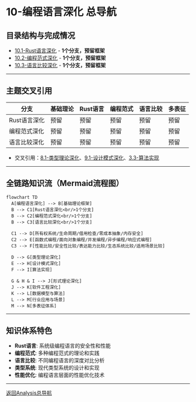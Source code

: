 # 10-编程语言深化 总导航

## 目录结构与完成情况
- [10.1-Rust语言深化](10.1-Rust语言深化/README.md) - **1个分支，预留框架**
- [10.2-编程范式深化](10.2-编程范式深化/README.md) - **1个分支，预留框架**
- [10.3-语言比较深化](10.3-语言比较深化/README.md) - **1个分支，预留框架**

---

## 主题交叉引用
| 分支      | 基础理论 | Rust语言 | 编程范式 | 语言比较 | 多表征 |
|-----------|----------|----------|----------|----------|--------|
| Rust语言深化| 预留     | 预留     | 预留     | 预留     | 预留   |
| 编程范式深化| 预留     | 预留     | 预留     | 预留     | 预留   |
| 语言比较深化| 预留     | 预留     | 预留     | 预留     | 预留   |

- 交叉引用：[8.1-类型理论深化](../8-形式理论深化/8.1-类型理论深化/README.md)、[9.1-设计模式深化](../9-软件工程深化/9.1-设计模式深化/README.md)、[3.3-算法实现](../3-数据模型与算法/3.3-算法实现/README.md)

---

## 全链路知识流（Mermaid流程图）
```mermaid
flowchart TD
  A[编程语言深化] --> B[基础理论框架]
  B --> C1[Rust语言深化<br/>1个分支]
  B --> C2[编程范式深化<br/>1个分支]
  B --> C3[语言比较深化<br/>1个分支]
  
  C1 --> D[所有权系统/生命周期/借用检查/零成本抽象/内存安全]
  C2 --> E[函数式编程/面向对象编程/并发编程/异步编程/响应式编程]
  C3 --> F[性能比较/安全性比较/表达能力比较/生态系统比较/适用场景比较]
  
  D --> G[类型理论深化]
  E --> H[设计模式深化]
  F --> I[算法实现]
  
  G & H & I --> J[形式理论深化]
  J --> K[软件工程深化]
  K --> L[数据模型与算法]
  L --> M[行业应用与场景]
  M --> N[多表征体系]
```

---

## 知识体系特色
- **Rust语言**: 系统级编程语言的安全性和性能
- **编程范式**: 多种编程范式的理论和实践
- **语言比较**: 不同编程语言的深度对比分析
- **类型系统**: 现代类型系统的设计和实现
- **性能优化**: 编程语言层面的性能优化技术

---

[返回Analysis总导航](../README.md) 
